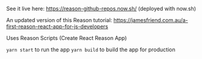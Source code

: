 See it live here: https://reason-github-repos.now.sh/
(deployed with now.sh)

An updated version of this Reason tutorial: https://jamesfriend.com.au/a-first-reason-react-app-for-js-developers

Uses Reason Scripts (Create React Reason App)

`yarn start` to run the app
`yarn build` to build the app for production

